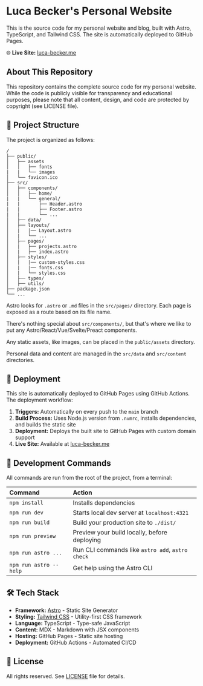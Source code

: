 # Luca Becker's Personal Website

This is the source code for my personal website and blog, built with Astro, TypeScript, and Tailwind CSS. The site is automatically deployed to GitHub Pages.

🌐 **Live Site:** [luca-becker.me](https://luca-becker.me)

## About This Repository

This repository contains the complete source code for my personal website. While the code is publicly visible for transparency and educational purposes, please note that all content, design, and code are protected by copyright (see LICENSE file).

## 🚀 Project Structure

The project is organized as follows:

```
/
├── public/
│   ├── assets
│   │   ├── fonts
|   |   └── images
│   └── favicon.ico
├── src/
│   ├── components/
│   │   ├── home/
|   |   └── general/
|   |       ├── Header.astro
|   |       ├── Footer.astro
|   |       └── ...
│   ├── data/
│   ├── layouts/
│   |   |── Layout.astro
│   |   └── ...
│   ├── pages/
│   |   ├── projects.astro
│   |   ├── index.astro
│   ├── styles/
│   |   |── custom-styles.css
│   |   |── fonts.css
│   |   └── styles.css
│   ├── types/
│   ├── utils/
├── package.json
└── ...
```

Astro looks for `.astro` or `.md` files in the `src/pages/` directory. Each page is exposed as a route based on its file name.

There's nothing special about `src/components/`, but that's where we like to put any Astro/React/Vue/Svelte/Preact components.

Any static assets, like images, can be placed in the `public/assets` directory.

Personal data and content are managed in the `src/data` and `src/content` directories.

## 🚀 Deployment

This site is automatically deployed to GitHub Pages using GitHub Actions. The deployment workflow:

1. **Triggers:** Automatically on every push to the `main` branch
2. **Build Process:** Uses Node.js version from `.nvmrc`, installs dependencies, and builds the static site
3. **Deployment:** Deploys the built site to GitHub Pages with custom domain support
4. **Live Site:** Available at [luca-becker.me](https://luca-becker.me)

## 🧞 Development Commands

All commands are run from the root of the project, from a terminal:

| Command                | Action                                           |
| :--------------------- | :----------------------------------------------- |
| `npm install`          | Installs dependencies                            |
| `npm run dev`          | Starts local dev server at `localhost:4321`      |
| `npm run build`        | Build your production site to `./dist/`          |
| `npm run preview`      | Preview your build locally, before deploying     |
| `npm run astro ...`    | Run CLI commands like `astro add`, `astro check` |
| `npm run astro --help` | Get help using the Astro CLI                     |

## 🛠️ Tech Stack

- **Framework:** [Astro](https://astro.build) - Static Site Generator
- **Styling:** [Tailwind CSS](https://tailwindcss.com) - Utility-first CSS framework
- **Language:** TypeScript - Type-safe JavaScript
- **Content:** MDX - Markdown with JSX components
- **Hosting:** GitHub Pages - Static site hosting
- **Deployment:** GitHub Actions - Automated CI/CD

## 📄 License

All rights reserved. See [LICENSE](./LICENSE) file for details.
